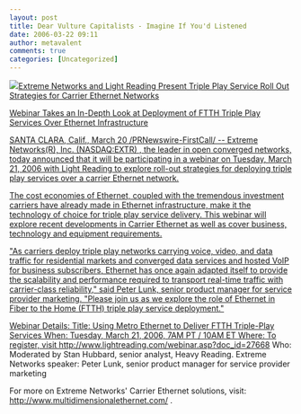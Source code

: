 ```yaml
---
layout: post
title: Dear Vulture Capitalists - Imagine If You'd Listened
date: 2006-03-22 09:11
author: metavalent
comments: true
categories: [Uncategorized]
---
```

<!--Lead Photo --><a href=""><img src="https://web.archive.org/web/*/http://awebcamdarkly.com/"t it?

Extreme Networks and Light Reading Present Triple Play Service Roll Out Strategies for Carrier Ethernet Networks

Webinar Takes an In-Depth Look at Deployment of FTTH Triple Play Services Over Ethernet Infrastructure

SANTA CLARA, Calif., March 20 /PRNewswire-FirstCall/ -- Extreme Networks(R), Inc. (NASDAQ:EXTR) , the leader in open converged networks, today announced that it will be participating in a webinar on Tuesday, March 21, 2006 with Light Reading to explore roll-out strategies for deploying triple play services over a carrier Ethernet network.

The cost economies of Ethernet, coupled with the tremendous investment carriers have already made in Ethernet infrastructure, make it the technology of choice for triple play service delivery. This webinar will explore recent developments in Carrier Ethernet as well as cover business, technology and equipment requirements.

"As carriers deploy triple play networks carrying voice, video, and data traffic for residential markets and converged data services and hosted VoIP for business subscribers, Ethernet has once again adapted itself to provide the scalability and performance required to transport real-time traffic with carrier-class reliability," said Peter Lunk, senior product manager for service provider marketing. "Please join us as we explore the role of Ethernet in Fiber to the Home (FTTH) triple play service deployment."

   Webinar Details:
   Title: Using Metro Ethernet to Deliver FTTH Triple-Play Services
   When: Tuesday, March 21, 2006, 7AM PT / 10AM ET Where: To register, visit
   http://www.lightreading.com/webinar.asp?doc_id=27668
   Who: Moderated by Stan Hubbard, senior analyst, Heavy Reading. Extreme
   Networks speaker: Peter Lunk, senior product manager for service provider
   marketing

For more on Extreme Networks' Carrier Ethernet solutions, visit: http://www.multidimensionalethernet.com/ .
